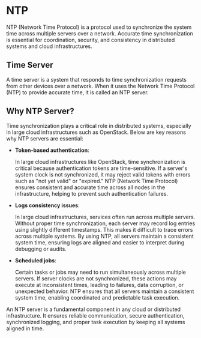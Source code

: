 # NTP

NTP (Network Time Protocol) is a protocol used to synchronize the system time
across multiple servers over a network. Accurate time synchronization is
essential for coordination, security, and consistency in distributed systems and
cloud infrastructures.

## Time Server

A time server is a system that responds to time synchronization requests from
other devices over a network. When it uses the Network Time Protocol (NTP) to
provide accurate time, it is called an NTP server.

## Why NTP Server?

Time synchronization plays a critical role in distributed systems, especially in
large cloud infrastructures such as OpenStack. Below are key reasons why NTP
servers are essential:

- **Token-based authentication**:

    In large cloud infrastructures like OpenStack, time synchronization is
    critical because authentication tokens are time-sensitive. If a server's
    system clock is not synchronized, it may reject valid tokens with errors
    such as "not yet valid" or "expired." NTP (Network Time Protocol) ensures
    consistent and accurate time across all nodes in the infrastructure,
    helping to prevent such authentication failures.

- **Logs consistency issues**:

    In large cloud infrastructures, services often run across multiple servers.
    Without proper time synchronization, each server may record log entries
    using slightly different timestamps. This makes it difficult to trace
    errors across multiple systems. By using NTP, all servers maintain a
    consistent system time, ensuring logs are aligned and easier to interpret
    during debugging or audits.

- **Scheduled jobs**:

    Certain tasks or jobs may need to run simultaneously across multiple
    servers. If server clocks are not synchronized, these actions may execute
    at inconsistent times, leading to failures, data corruption, or unexpected
    behavior. NTP ensures that all servers maintain a consistent system time,
    enabling coordinated and predictable task execution.

An NTP server is a fundamental component in any cloud or distributed
infrastructure. It ensures reliable communication, secure authentication,
synchronized logging, and proper task execution by keeping all systems aligned
in time.
